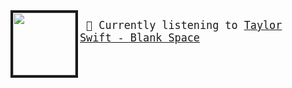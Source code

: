 

<img border="4" align="left" width="100" height="100" src="https:&#x2F;&#x2F;lastfm.freetls.fastly.net&#x2F;i&#x2F;u&#x2F;174s&#x2F;574db9d1528b064ca2faaf557f564bda.jpg">


<big><pre>
🎵  Currently listening to  [Taylor Swift - Blank Space](https://www.youtube.com/results?search_query=TaylorSwift+BlankSpace)</br></br>
</pre></big>

